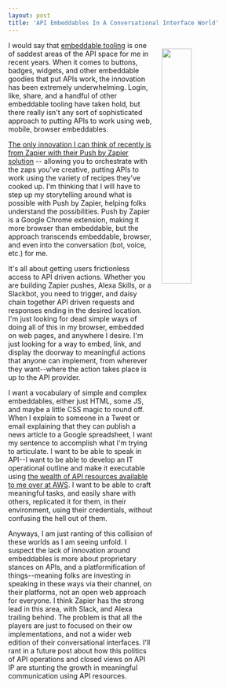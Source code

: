```yaml
---
layout: post
title: 'API Embeddables In A Conversational Interface World'
---
```

<p><a href="https://zapier.com/blog/push-by-zapier-google-chrome-extension/"><img style="padding: 15px;" src="http://kinlane-productions.s3.amazonaws.com/api_evangelist_site/blog/push_by_zapier_icon_button.png" alt="" width="35%" align="right" /></a></p>
<p>I would say that <a href="http://embeddable.apievangelist.com">embeddable tooling</a> is one of saddest areas of the API space for me in recent years. When it comes to buttons, badges, widgets, and other embeddable goodies that put APIs work, the innovation has been extremely underwhelming. Login, like, share, and a handful of other embeddable tooling have taken hold, but there really isn't any sort of sophisticated approach to putting APIs to work using web, mobile, browser embeddables.&nbsp;</p>
<p><a href="http://apievangelist.com/2016/10/11/ipaas-in-your-browser-with-push-by-zapier/">The only innovation I can think of recently is from Zapier with their Push by Zapier solution</a> -- allowing you to orchestrate with the zaps you've&nbsp;creative, putting APIs to work using the variety of recipes they've cooked up. I'm thinking that I will have to step up my storytelling around what is possible with Push by Zapier, helping folks understand the possibilities. Push by Zapier is a Google Chrome extension, making it more browser than embeddable, but the approach transcends embeddable, browser, and even into the conversation (bot, voice, etc.) for me.</p>
<p>It's all about getting users frictionless access to API driven actions. Whether you are building Zapier pushes, Alexa Skills, or a Slackbot, you need to trigger, and daisy chain together API driven requests and responses ending in the desired location. I'm just looking for dead simple ways of doing all of this&nbsp;in my browser, embedded on web pages, and anywhere I desire. I'm just looking for a way to embed, link, and display the doorway to meaningful actions that anyone can implement, from wherever they want--where the action takes place is up to the API provider.</p>
<p>I want a vocabulary of simple and complex embeddables,&nbsp;either just HTML, some JS, and maybe a little CSS magic to round off. When I explain to someone in a Tweet or email explaining that they can publish a news article to a Google spreadsheet, I want my sentence to accomplish what I'm trying to articulate. I want to be able to speak in API--I want to be able to develop an IT operational outline&nbsp;and make it executable using <a href="http://amazon.web.services.stack.network/">the wealth of API resources available to me over at AWS</a>. I want to be able to craft meaningful tasks, and easily share with others, replicated it for them, in their environment, using their credentials, without confusing the hell out of them.</p>
<p>Anyways, I am just ranting of this collision of these worlds as I am seeing unfold. I suspect the lack of innovation around embeddables&nbsp;is more about proprietary stances on APIs, and a platformification of things--meaning folks are investing in speaking in these ways via their channel, on their platforms, not an open web approach for everyone. I think Zapier has the strong lead in this area, with Slack, and Alexa trailing behind. The problem is that all the players are just to focused on their ow implementations, and not a wider web edition of their conversational interfaces. I'll rant in a future post about how this politics of API operations&nbsp;and closed views on API IP are stunting the growth in meaningful communication using API resources. &nbsp;</p>